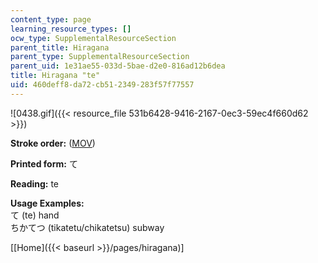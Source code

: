 ```yaml
---
content_type: page
learning_resource_types: []
ocw_type: SupplementalResourceSection
parent_title: Hiragana
parent_type: SupplementalResourceSection
parent_uid: 1e31ae55-033d-5bae-d2e0-816ad12b6dea
title: Hiragana "te"
uid: 460deff8-da72-cb51-2349-283f57f77557
---
```


![0438.gif]({{< resource_file 531b6428-9416-2167-0ec3-59ec4f660d62 >}})

**Stroke order:** ([MOV](http://www.archive.org/download/MITRES21F.01S10_HIRAGANA_CHARACTERS/0438.mov))

**Printed form:** て

**Reading:** te

**Usage Examples:**  
て (te) hand  
ちかてつ (tikatetu/chikatetsu) subway

  
\[[Home]({{< baseurl >}}/pages/hiragana)\]
